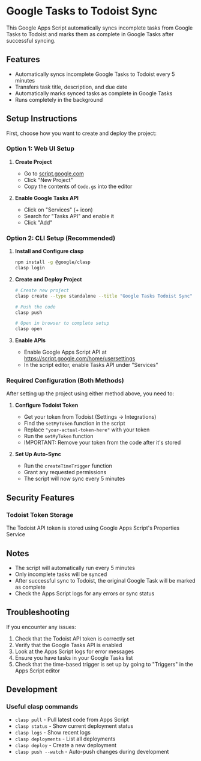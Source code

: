 # Google Tasks to Todoist Sync

This Google Apps Script automatically syncs incomplete tasks from Google Tasks to Todoist and marks them as complete in Google Tasks after successful syncing.

## Features

- Automatically syncs incomplete Google Tasks to Todoist every 5 minutes
- Transfers task title, description, and due date
- Automatically marks synced tasks as complete in Google Tasks
- Runs completely in the background

## Setup Instructions

First, choose how you want to create and deploy the project:

### Option 1: Web UI Setup
1. **Create Project**
   - Go to [script.google.com](https://script.google.com)
   - Click "New Project"
   - Copy the contents of `Code.gs` into the editor

2. **Enable Google Tasks API**
   - Click on "Services" (+ icon)
   - Search for "Tasks API" and enable it
   - Click "Add"

### Option 2: CLI Setup (Recommended)
1. **Install and Configure clasp**
   ```bash
   npm install -g @google/clasp
   clasp login
   ```

2. **Create and Deploy Project**
   ```bash
   # Create new project
   clasp create --type standalone --title "Google Tasks Todoist Sync"
   
   # Push the code
   clasp push
   
   # Open in browser to complete setup
   clasp open
   ```

3. **Enable APIs**
   - Enable Google Apps Script API at https://script.google.com/home/usersettings
   - In the script editor, enable Tasks API under "Services"

### Required Configuration (Both Methods)

After setting up the project using either method above, you need to:

1. **Configure Todoist Token**
   - Get your token from Todoist (Settings → Integrations)
   - Find the `setMyToken` function in the script
   - Replace `"your-actual-token-here"` with your token
   - Run the `setMyToken` function
   - IMPORTANT: Remove your token from the code after it's stored
   
2. **Set Up Auto-Sync**
   - Run the `createTimeTrigger` function
   - Grant any requested permissions
   - The script will now sync every 5 minutes

## Security Features

### Todoist Token Storage
The Todoist API token is stored using Google Apps Script's Properties Service

## Notes

- The script will automatically run every 5 minutes
- Only incomplete tasks will be synced
- After successful sync to Todoist, the original Google Task will be marked as complete
- Check the Apps Script logs for any errors or sync status

## Troubleshooting

If you encounter any issues:
1. Check that the Todoist API token is correctly set
2. Verify that the Google Tasks API is enabled
3. Look at the Apps Script logs for error messages
4. Ensure you have tasks in your Google Tasks list
5. Check that the time-based trigger is set up by going to "Triggers" in the Apps Script editor

## Development

### Useful clasp commands
- `clasp pull` - Pull latest code from Apps Script
- `clasp status` - Show current deployment status
- `clasp logs` - Show recent logs
- `clasp deployments` - List all deployments
- `clasp deploy` - Create a new deployment
- `clasp push --watch` - Auto-push changes during development 